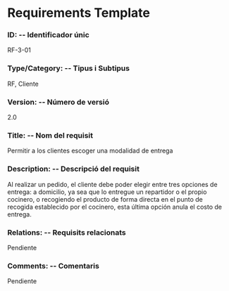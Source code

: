 ﻿# Requirements Template 

### ID: -- Identificador únic 
RF-3-01 

### Type/Category: -- Tipus i Subtipus 
RF, Cliente
 
### Version: -- Número de versió 
2.0
 
### Title: -- Nom del requisit 
Permitir a los clientes escoger una modalidad de entrega

### Description: -- Descripció del requisit 
Al realizar un pedido, el cliente debe poder elegir entre tres opciones de entrega: a domicilio, ya sea que lo entregue un repartidor o el propio cocinero, o recogiendo el producto de forma directa en el punto de recogida establecido por el cocinero, esta última opción anula el costo de entrega.
 
### Relations: -- Requisits relacionats 
Pendiente
 
### Comments: -- Comentaris 
Pendiente
